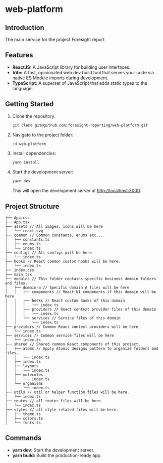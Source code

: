 # web-platform

## Introduction

The main service for the project Foresight report

## Features

- **ReactJS:** A JavaScript library for building user interfaces.
- **Vite:** A fast, opinionated web dev build tool that serves your code via native ES Module imports during development.
- **TypeScript:** A superset of JavaScript that adds static types to the language.

## Getting Started

1. Clone the repository:

   ```bash
   git clone git@github.com:foresight-reporting/web-platform.git
   ```

2. Navigate to the project folder:

   ```bash
   cd web-platform
   ```

3. Install dependencies:

   ```bash
   yarn install
   ```

4. Start the development server:

   ```bash
   yarn dev
   ```

   This will open the development server at [http://localhost:3000](http://localhost:3000).

## Project Structure

```
├── App.css
├── App.tsx
├── assets // All images, icons will be here
│   └── react.svg
├── common // Common constants, enums etc....
│   ├── constants.ts
│   ├── enums.ts
│   └── index.ts
├── configs // All configs will be here
│   └── index.ts
├── hooks // React common custom hooks will be here.
│   └── index.ts
├── index.css
├── main.tsx
├── modules // This folder contains specific business domain folders and files.
│   ├── domain-a // Specific domain A files will be here
│   │   ├── components // React UI components if this domain will be here
│   │   ├── hooks // React custom hooks of this domain
│   │   │   └── index.ts
│   │   ├── providers // React context provider files of this domain
│   │   │   └── index.ts
│   │   └── services // Service files of this domain
│   │       └── index.ts
├── providers // Common React context providers will be here
│   └── index.ts
├── services // Common service files will be here
│   └── index.ts
├── shared // Shared common React components of this project.
│   ├── atoms // Apply Atomic designs pattern to organize folders and files.
│   │   └── index.ts
│   ├── index.ts
│   ├── layouts
│   │   └── index.ts
│   ├── molecules
│   │   └── index.ts
│   └── organisms
│       └── index.ts
├── utils // util or helper function files will be here.
│   └── index.ts
├── routes // all router files will be here.
│   └── index.ts
├── styles // all style related files will be here.
│   ├── theme.ts
│   ├── colors.ts
│   └── fonts.ts
```

## Commands

- **yarn dev:** Start the development server.
- **yarn build:** Build the production-ready app.
